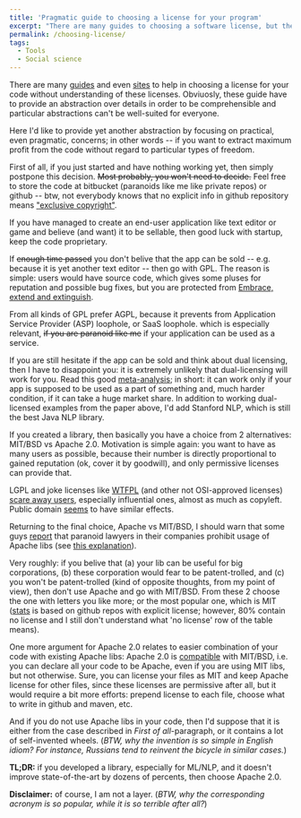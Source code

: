 ```yaml
---
title: 'Pragmatic guide to choosing a license for your program'
excerpt: "There are many guides to choosing a software license, but they are too philosophic; here I try to formulate clear criteria for pragmatic choice."
permalink: /choosing-license/
tags:
  - Tools
  - Social science
---
```


There are many [guides](https://opensource.com/law/13/1/which-open-source-software-license-should-i-use) and even [sites](http://choosealicense.com/) to help in choosing a license for your code without understanding of these licenses.
Obviuosly, these guide have to provide an abstraction over details in order to be comprehensible and particular abstractions can't be well-suited for everyone.

Here I'd like to provide yet another abstraction by focusing on practical, even pragmatic, concerns; in other words -- if you want to extract maximum profit from the code without regard to particular types of freedom.

First of all, if you just started and have nothing working yet, then simply postpone this decision. ~~Most probably, you won't need to decide.~~
Feel free to store the code at bitbucket (paranoids like me like private repos) or github -- btw, not everybody knows that no explicit info in github repository means ["exclusive copyright"](http://choosealicense.com/no-license/).

If you have managed to create an end-user application like text editor or game and believe (and want) it to be sellable, then good luck with startup, keep the code proprietary.

If ~~enough time passed~~ you don't belive that the app can be sold -- e.g. because it is yet another text editor -- then go with GPL.
The reason is simple: users would have source code, which gives some pluses for reputation and possible bug fixes, but you are protected from [Embrace, extend and extinguish](https://en.wikipedia.org/wiki/Embrace,_extend_and_extinguish).

From all kinds of GPL prefer AGPL, because it prevents from Application Service Provider (ASP) loophole, or SaaS loophole. which is especially relevant, ~~if you are paranoid like me~~ if your application can be used as a service. 

If you are still hesitate if the app can be sold and think about dual licensing, then I have to disappoint you: it is extremely unlikely that dual-licensing will work for you. 
Read this good [meta-analysis](https://wiki.oulu.fi/download/attachments/58197330/ossd_2015_lauri_leimurautio_vuollet.pdf?version=1&modificationDate=1448956483000&api=v2); in short: it can work only if your app is supposed to be used as a part of something and, much harder condition, if it can take a huge market share. In addition to working dual-licensed examples from the paper above, I'd add Stanford NLP, which is still the best Java NLP library.


If you created a library, then basically you have a choice from 2 alternatives: MIT/BSD vs Apache 2.0.
Motivation is simple again: you want to have as many users as possible, because their number is directly proportional to gained reputation (ok, cover it by goodwill), and only permissive licenses can provide that.

LGPL and joke licenses like [WTFPL](http://www.wtfpl.net/) (and other not OSI-approved licenses) [scare away users](https://www.reddit.com/r/programming/comments/4m18kb/stop_putting_your_project_out_under_public_domain/d3rvktv/), especially influential ones, almost as much as copyleft. Public domain [seems](https://www.reddit.com/r/programming/comments/4m18kb/stop_putting_your_project_out_under_public_domain) to have similar effects.

Returning to the final choice, Apache vs MIT/BSD, I should warn that some guys [report](https://www.reddit.com/r/programming/comments/4m18kb/stop_putting_your_project_out_under_public_domain/d3rx4gz/) that paranoid lawyers in their companies prohibit usage of Apache libs (see [this explanation](https://www.reddit.com/r/programming/comments/4m18kb/stop_putting_your_project_out_under_public_domain/d3sbmhg/)). 

Very roughly: if you belive that (a) your lib can be useful for big corporations, (b) these corporation would fear to be patent-trolled, and (c) you won't be patent-trolled (kind of opposite thoughts, from my point of view), then don't use Apache and go with MIT/BSD.
From these 2 choose the one with letters you like more; or the most popular one, which is MIT ([stats](https://github.com/blog/1964-open-source-license-usage-on-github-com) is based on github repos with explicit license; however, 80% contain no license and I still don't understand what 'no license' row of the table means).

One more argument for Apache 2.0 relates to easier combination of your code with existing Apache libs: Apache 2.0 is [compatible](http://www.dwheeler.com/essays/floss-license-slide.html) with MIT/BSD, i.e. you can declare all your code to be Apache, even if you are using MIT libs, but not otherwise. 
Sure, you can license your files as MIT and keep Apache license for other files, since these licenses are permissive after all, but it would require a bit more efforts: prepend license to each file, choose what to write in github and maven, etc.

And if you do not use Apache libs in your code, then I'd suppose that it is either from the case described in _First of all_-paragraph, or it contains a lot of self-invented wheels. (_BTW, why the invention is so simple in English idiom? For instance, Russians tend to reinvent the bicycle in similar cases._)


**TL;DR:** if you developed a library, especially for ML/NLP, and it doesn't improve state-of-the-art by dozens of percents, then choose Apache 2.0.


**Disclaimer:** of course, I am not a layer. (_BTW, why the corresponding acronym is so popular, while it is so terrible after all?_)

